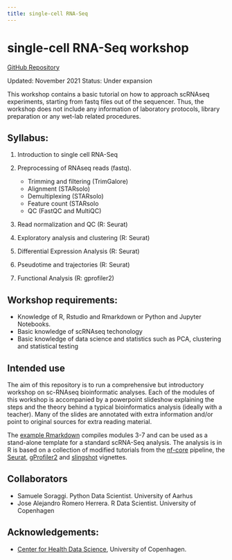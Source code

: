 ```yaml
---
title: single-cell RNA-Seq
---
```


# single-cell RNA-Seq workshop
[GitHub Repository](https://github.com/hds-sandbox/scRNASeq_course)

Updated: November 2021
Status: Under expansion

This workshop contains a basic tutorial on how to approach scRNAseq experiments, starting from fastq files out of the sequencer. Thus, the workshop does not include any information of laboratory protocols, library preparation or any wet-lab related procedures.

## Syllabus:
1. Introduction to single cell RNA-Seq
2. Preprocessing of RNAseq reads (fastq). 
	- Trimming and filtering (TrimGalore)
	- Alignment (STARsolo)
	- Demultiplexing (STARsolo)
	- Feature count (STARsolo
	- QC (FastQC and MultiQC)

3. Read normalization and QC (R: Seurat)
4. Exploratory analysis and clustering (R: Seurat)
5. Differential Expression Analysis (R: Seurat)
6. Pseudotime and trajectories (R: Seurat)
7. Functional Analysis (R: gprofiler2)

## Workshop requirements:
- Knowledge of R, Rstudio and Rmarkdown or Python and Jupyter Notebooks.
- Basic knowledge of scRNAseq techonology
- Basic knowledge of data science and statistics such as PCA, clustering and statistical testing

## Intended use
The aim of this repository is to run a comprehensive but introductory workshop on sc-RNAseq bioinformatic analyses. Each of the modules of this workshop is accompanied by a powerpoint slideshow explaining the steps and the theory behind a typical bioinformatics analysis (ideally with a teacher). Many of the slides are annotated with extra information and/or point to original sources for extra reading material. 

The [example Rmarkdown](https://github.com/hds-sandbox/scRNASeq_course/Notebooks/R/scRNAseq_Seurat.html) compiles modules 3-7 and can be used as a stand-alone template for a standard scRNA-Seq analysis. The analysis is in R is based on a collection of modified tutorials from the [nf-core](https://nf-co.re/scrnaseq) pipeline, the [Seurat](https://satijalab.org/seurat/), [gProfiler2](https://cran.r-project.org/web/packages/gprofiler2/vignettes/gprofiler2.html) and [slingshot](https://bioconductor.org/packages/release/bioc/vignettes/slingshot/inst/doc/vignette.html#constructing-smooth-curves-and-ordering-cells) vignettes.

## Collaborators
- Samuele Soraggi. Python Data Scientist. University of Aarhus
- Jose Alejandro Romero Herrera. R Data Scientist. University of Copenhagen

## Acknowledgements:
- [Center for Health Data Science](https://heads.ku.dk/), University of Copenhagen.
